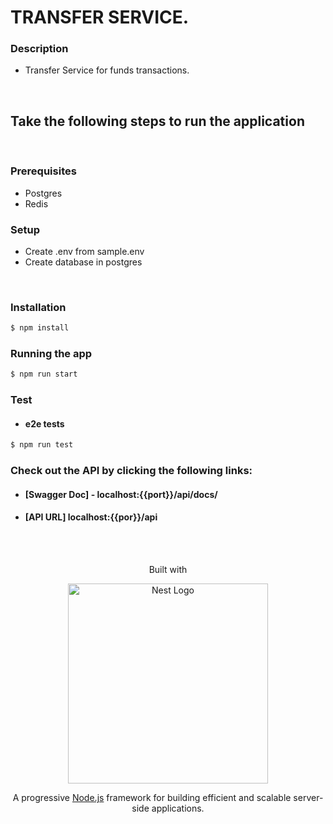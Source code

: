 # **TRANSFER SERVICE**.

### Description
-  Transfer Service for funds transactions.

<br />

## Take the following steps to run the application

<br />

### Prerequisites
- Postgres
- Redis

### Setup
- Create .env from sample.env
- Create database in postgres

<br />

### Installation
```bash
$ npm install
```
### Running the app

```bash
$ npm run start
```

### Test
- #### e2e tests
```bash
$ npm run test
```

### Check out the API by clicking the following links:
- #### [Swagger Doc] - localhost:{{port}}/api/docs/
-  #### [API URL] localhost:{{por}}/api
<br />

<br />
<p align="center"> Built with </p>

<p align="center">
  <a href="http://nestjs.com/" target="blank"><img src="https://nestjs.com/img/logo_text.svg" width="320" alt="Nest Logo" /></a>
</p>

<p align="center">A progressive <a href="http://nodejs.org" target="blank">Node.js</a> framework for building efficient and scalable server-side applications.</p>
